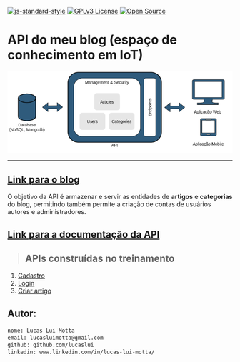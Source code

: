 [![js-standard-style](https://img.shields.io/badge/code%20style-standard-brightgreen.svg)](http://standardjs.com)
[![GPLv3 License](https://img.shields.io/badge/License-GPL%20v3-yellow.svg)](https://opensource.org/licenses/)
[![Open Source](https://badges.frapsoft.com/os/v1/open-source.svg?v=103)](https://opensource.org/)

# **API do meu blog (espaço de conhecimento em IoT)**

[![alt text](./docs/architecture/general-vision.png "Link para o treinamento")](https://www.udemy.com/course/tdd-com-mango/?referralCode=B53CE5CA2B9AFA5A6FA1)

---

## [**Link para o blog**](https://www.udemy.com/course/tdd-com-mango/?referralCode=B53CE5CA2B9AFA5A6FA1)

O objetivo da API é armazenar e servir as entidades de **artigos** e **categorias** do blog, permitindo também permite a criação de contas de usuários autores e administradores.

## [**Link para a documentação da API**](http://fordevs.herokuapp.com/api-docs)

> ## APIs construídas no treinamento

1. [Cadastro](./docs/requirements/signup.md)
2. [Login](./docs/requirements/login.md)
3. [Criar artigo](./docs/requirements/add-article.md)

Autor:
-------------------------------------------------------------

    nome: Lucas Lui Motta
    email: lucasluimotta@gmail.com
    github: github.com/lucaslui
    linkedin: www.linkedin.com/in/lucas-lui-motta/